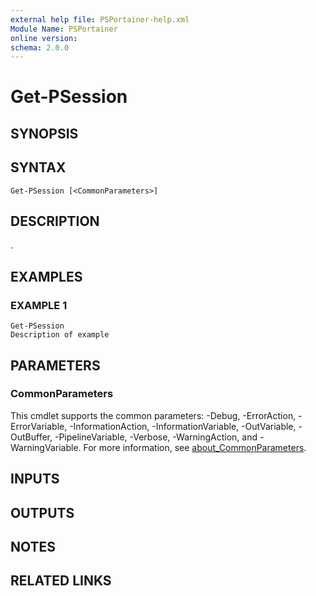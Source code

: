 ```yaml
---
external help file: PSPortainer-help.xml
Module Name: PSPortainer
online version:
schema: 2.0.0
---
```


# Get-PSession

## SYNOPSIS

## SYNTAX

```
Get-PSession [<CommonParameters>]
```

## DESCRIPTION
.

## EXAMPLES

### EXAMPLE 1
```
Get-PSession
Description of example
```

## PARAMETERS

### CommonParameters
This cmdlet supports the common parameters: -Debug, -ErrorAction, -ErrorVariable, -InformationAction, -InformationVariable, -OutVariable, -OutBuffer, -PipelineVariable, -Verbose, -WarningAction, and -WarningVariable. For more information, see [about_CommonParameters](http://go.microsoft.com/fwlink/?LinkID=113216).

## INPUTS

## OUTPUTS

## NOTES

## RELATED LINKS
